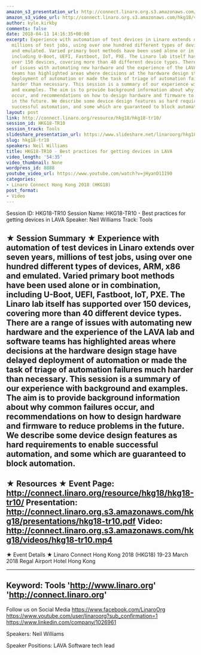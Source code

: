 ```yaml
---
amazon_s3_presentation_url: http://connect.linaro.org.s3.amazonaws.com/hkg18/presentations/hkg18-tr10.pdf
amazon_s3_video_url: http://connect.linaro.org.s3.amazonaws.com/hkg18/videos/hkg18-tr10.mp4
author: kyle.kirkby
comments: false
date: 2018-04-11 14:16:35+00:00
excerpt: Experience with automation of test devices in Linaro extends over seven years,
  millions of test jobs, using over one hundred different types of devices, ARM, x86
  and emulated. Varied primary boot methods have been used alone or in combination,
  including U-Boot, UEFI, Fastboot, IoT, PXE. The Linaro lab itself has supported
  over 150 devices, covering more than 40 different device types. There are a range
  of issues with automating new hardware and the experience of the LAVA lab and software
  teams has highlighted areas where decisions at the hardware design stage have delayed
  deployment of automation or made the task of triage of automation failures much
  harder than necessary. This session is a summary of our experience with background
  and examples. The aim is to provide background information about why common failures
  occur, and recommendations on how to design hardware and firmware to reduce problems
  in the future. We describe some device design features as hard requirements to enable
  successful automation, and some which are guaranteed to block automation.
layout: post
link: http://connect.linaro.org/resource/hkg18/hkg18-tr10/
session_id: HKG18-TR10
session_track: Tools
slideshare_presentation_url: https://www.slideshare.net/linaroorg/hkg18tr10-best-practices-for-getting-devices-in-lava
slug: hkg18-tr10
speakers: Neil Williams
title: HKG18-TR10 - Best practices for getting devices in LAVA
video_length: '54:35'
video_thumbnail: None
wordpress_id: 8888
youtube_video_url: https://www.youtube.com/watch?v=jHyanD1II90
categories:
- Linaro Connect Hong Kong 2018 (HKG18)
post_format:
- Video
---
```


Session ID: HKG18-TR10
Session Name: HKG18-TR10 - Best practices for getting devices in LAVA
Speaker: Neil Williams
Track: Tools


★ Session Summary ★
Experience with automation of test devices in Linaro extends over seven years, millions of test jobs, using over one hundred different types of devices, ARM, x86 and emulated. Varied primary boot methods have been used alone or in combination, including U-Boot, UEFI, Fastboot, IoT, PXE. The Linaro lab itself has supported over 150 devices, covering more than 40 different device types. There are a range of issues with automating new hardware and the experience of the LAVA lab and software teams has highlighted areas where decisions at the hardware design stage have delayed deployment of automation or made the task of triage of automation failures much harder than necessary. This session is a summary of our experience with background and examples. The aim is to provide background information about why common failures occur, and recommendations on how to design hardware and firmware to reduce problems in the future. We describe some device design features as hard requirements to enable successful automation, and some which are guaranteed to block automation.
---------------------------------------------------
★ Resources ★
Event Page: http://connect.linaro.org/resource/hkg18/hkg18-tr10/
Presentation: http://connect.linaro.org.s3.amazonaws.com/hkg18/presentations/hkg18-tr10.pdf
Video: http://connect.linaro.org.s3.amazonaws.com/hkg18/videos/hkg18-tr10.mp4
 ---------------------------------------------------
★ Event Details ★
Linaro Connect Hong Kong 2018 (HKG18)
19-23 March 2018 
Regal Airport Hotel Hong Kong

---------------------------------------------------
Keyword: Tools
'http://www.linaro.org'
'http://connect.linaro.org'
---------------------------------------------------
Follow us on Social Media
https://www.facebook.com/LinaroOrg
https://www.youtube.com/user/linaroorg?sub_confirmation=1
https://www.linkedin.com/company/1026961

Speakers: Neil Williams

Speaker Positions: LAVA Software tech lead



